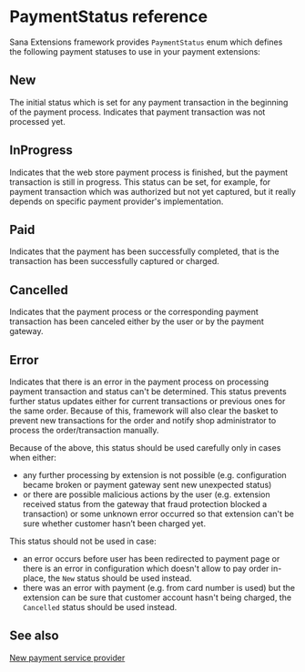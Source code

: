﻿# PaymentStatus reference

Sana Extensions framework provides `PaymentStatus` enum which defines the following
payment statuses to use in your payment extensions:

## New

The initial status which is set for any payment transaction in the beginning of
the payment process. Indicates that payment transaction was not processed yet.

## InProgress

Indicates that the web store payment process is finished, but the payment transaction
is still in progress. This status can be set, for example, for payment transaction which
was authorized but not yet captured, but it really depends on specific payment provider's
implementation.

## Paid

Indicates that the payment has been successfully completed, that is the transaction has been
successfully captured or charged.

## Cancelled

Indicates that the payment process or the corresponding payment transaction has been canceled
either by the user or by the payment gateway.

## Error

Indicates that there is an error in the payment process on processing payment transaction
and status can't be determined.
This status prevents further status updates either for current transactions or previous ones for the
same order.
Because of this, framework will also clear the basket to prevent new transactions for the order
and notify shop administrator to process the order/transaction manually.

Because of the above, this status should be used carefully only in cases when either:
- any further processing by extension is not possible (e.g. configuration became broken or payment
gateway sent new unexpected status)
- or there are possible malicious actions by the user (e.g. extension received status from the gateway
that fraud protection blocked a transaction) or some unknown error occurred so that extension can't
be sure whether customer hasn’t been charged yet.

This status should not be used in case:
- an error occurs before user has been redirected to payment page or there is an error in
configuration which doesn't allow to pay order in-place, the `New` status should be used instead.
- there was an error with payment (e.g. from card number is used) but the extension
can be sure that customer account hasn't being charged, the `Cancelled` status should be used instead.

## See also

[New payment service provider](https://community.sana-commerce.com/docs/SCC_Guides/Extensions/how-to//create-payment-extension.md)
